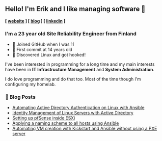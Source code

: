 ## Hello! I'm Erik and I like managing software :wave:

**[ [website] ] [ [blog] ] [ [linkedin] ]**

### I'm a 23 year old Site Reliability Engineer from Finland

- 🐣 Joined GitHub when I was 11
- 🐤 First commit at 14 years old
- 🐧 Discovered Linux and got hooked!

I've been interested in programming for a long time and my main interests have been in **IT Infrastructure Management** and **System Administration**. 

I do love programming and do that too. Most of the time though I'm configuring my homelab.

### 📕 Blog Posts
<!-- BLOG-POST-LIST:START -->
- [Automating Active Directory Authentication on Linux with Ansible](https://serverspike.io/automating-active-directory-authentication-on-linux-with-ansible/)
- [Identity Management of Linux Servers with Active Directory](https://serverspike.io/identity-management-of-linux-servers-with-active-directory/)
- [Setting up pfSense inside ESXi](https://serverspike.io/setting-up-pfsense-inside-esxi/)
- [Applying a naming scheme to all hosts using Ansible](https://serverspike.io/applying-a-naming-scheme-to-all-hosts-using-ansible/)
- [Automating VM creation with Kickstart and Ansible without using a PXE server](https://serverspike.io/automating-vm-creation-with-kickstart-and-ansible-without-using-a-pxe-server/)
<!-- BLOG-POST-LIST:END -->

[website]: https://opcode.xyz
[blog]: https://serverspike.io
[linkedin]: https://www.linkedin.com/in/erik-karsten-20a6291ba/
